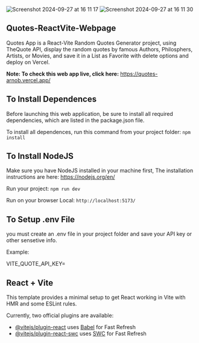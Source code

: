 
![Screenshot 2024-09-27 at 16 11 17](https://github.com/user-attachments/assets/c7a80594-06b6-4ecf-9525-309facd20151) ![Screenshot 2024-09-27 at 16 11 30](https://github.com/user-attachments/assets/b73ddaf7-7850-4df5-91b7-a55c20430beb)

## Quotes-ReactVite-Webpage

Quotes App is a React-Vite Random Quotes Generator project, using TheQuote API, display the random quotes by famous Authors, Philosphers, Artists, or Movies, and save it in a List as Favorite with delete options and deploy on Vercel.

**Note: To check this web app live, click here:** https://quotes-arnob.vercel.app/

## To Install Dependences

Before launching this web application, be sure to install all required dependencies, which are listed in the package.json file.

To install all dependences, run this command from your project folder: `npm install`

## To Install NodeJS

Make sure you have NodeJS installed in your machine first, The installation instructions are here: https://nodejs.org/en/

Run your project: `npm run dev`

Run on your browser Local: `http://localhost:5173/`

## To Setup .env File

you must create an .env file in your project folder and save your API key or other sensetive info.

Example: 

VITE_QUOTE_API_KEY=

## React + Vite

This template provides a minimal setup to get React working in Vite with HMR and some ESLint rules.

Currently, two official plugins are available:

- [@vitejs/plugin-react](https://github.com/vitejs/vite-plugin-react/blob/main/packages/plugin-react/README.md) uses [Babel](https://babeljs.io/) for Fast Refresh
- [@vitejs/plugin-react-swc](https://github.com/vitejs/vite-plugin-react-swc) uses [SWC](https://swc.rs/) for Fast Refresh
